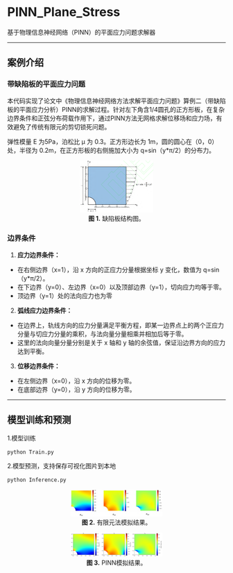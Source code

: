 # PINN_Plane_Stress

基于物理信息神经网络（PINN）的平面应力问题求解器 

---

## 案例介绍
### 带缺陷板的平面应力问题

本代码实现了论文中《物理信息神经网络方法求解平面应力问题》算例二（带缺陷板的平面应力分析）PINN的求解过程。针对左下角含1/4圆孔的正方形板，在复杂边界条件和正弦分布荷载作用下，通过PINN方法无网格求解位移场和应力场，有效避免了传统有限元的剪切锁死问题。


弹性模量 E 为5Pa，泊松比 μ 为 0.3。正方形边长为 1m，圆的圆心在（0，0）处，半径为 0.2m，在正方形板的右侧施加大小为 q=sin（y*π/2）的分布力。

<figure style="text-align: center;">
  <img src="../../../doc/plane.png" style="width:40%;" alt="" />
  <figcaption><b>图 1.</b> 缺陷板结构图。</figcaption>
</figure>

### 边界条件

1. **应力边界条件：**

- 在右侧边界（x=1），沿 x 方向的正应力分量根据坐标 y 变化，数值为 q=sin（y*π/2）。
- 在下边界（y=0）、左边界（x=0）以及顶部边界（y=1），切向应力均等于零。
- 顶边界（y=1）处的法向应力也为零

2. **弧线应力边界条件：**

- 在边界上，轨线方向的应力分量满足平衡方程，即某一边界点上的两个正应力分量与切应力分量的乘积，与法向量分量相乘并相加后等于零。
- 这里的法向向量分量分别是关于 x 轴和 y 轴的余弦值，保证沿边界方向的应力达到平衡。

3. **位移边界条件：**

- 在左侧边界（x=0），沿 x 方向的位移为零。
- 在底部边界（y=0），沿 y 方向的位移为零。

---

## 模型训练和预测


1.模型训练

```bash
python Train.py 

```
2.模型预测，支持保存可视化图片到本地

```bash
python Inference.py 

```
<figure style="text-align: center;">
  <img src="../../../doc/FEM_Result.png" style="width:50%;" alt="" />
  <figcaption><b>图 2.</b> 有限元法模拟结果。</figcaption>
</figure>
<figure style="text-align: center;">
  <img src="../../../doc/PINN_Result.png" style="width:50%;" alt="" />
  <figcaption><b>图 3.</b> PINN模拟结果。</figcaption>
</figure>
